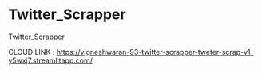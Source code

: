 # Twitter_Scrapper
Twitter_Scrapper



CLOUD LINK : https://vigneshwaran-93-twitter-scrapper-tweter-scrap-v1-y5wxj7.streamlitapp.com/
